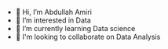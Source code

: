 - 👋 Hi, I’m Abdullah Amiri
- 👀 I’m interested in Data
- 🌱 I’m currently learning Data science
- 💞️ I'm looking to collaborate on Data Analysis
<!-- - 📫 How to reach me  -->

<!---
EBX78/EBX78 is a ✨ special ✨ repository because its `README.md` (this file) appears on your GitHub profile.
You can click the Preview link to take a look at your changes.
--->
